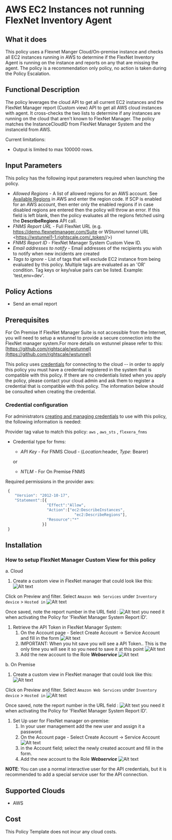 # AWS EC2 Instances not running FlexNet Inventory Agent

## What it does

This policy uses a Flexnet Manger Cloud/On-premise instance and checks all EC2 instances running in AWS to determine if the FlexNet Inventory Agent is running on the instance and reports on any that are missing the agent.
The policy is a recommendation only policy, no action is taken during the Policy Escalation.

## Functional Description

The policy leverages the cloud API to get all current EC2 instances and the FlexNet Manager report (Custom view) API to get all AWS cloud instances with agent. It cross-checks the two lists to determine if any instances are running on the cloud that aren't known to FlexNet Manager.  The policy matches the InstanceCloudID from FlexNet Manager System and the instanceId from AWS.

Current limitations:

- Output is limited to max 100000 rows.

## Input Parameters

This policy has the following input parameters required when launching the policy.

- *Allowed Regions* - A list of allowed regions for an AWS account. See [Available Regions](https://docs.aws.amazon.com/AWSEC2/latest/UserGuide/using-regions-availability-zones.html#concepts-available-regions) in AWS and enter the region code. If SCP is enabled for an AWS account, then enter only the enabled regions if in case disabled regions are entered then the policy will throw an error. If this field is left blank, then the policy evaluates all the regions fetched using the **DescribeRegions** API call.
- *FNMS Report URL* - Full FlexNet URL (e.g. <https://demo.flexnetmanager.com/Suite> or WStunnel tunnel URL <https://wstunnel1-1.rightscale.com/_token/<token>/>)
- *FNMS Report ID* - FlexNet Manager System Custom View ID.
- *Email addresses to notify* - Email addresses of the recipients you wish to notify when new incidents are created
- *Tags to ignore* - List of tags that will exclude EC2 instance from being evaluated by this policy. Multiple tags are evaluated as an 'OR' condition. Tag keys or key/value pairs can be listed. Example: 'test,env=dev'.

## Policy Actions

- Send an email report

## Prerequisites

For On Premise If FlexNet Manager Suite is not accessible from the Internet, you will need to setup a wstunnel to provide a secure connection into the FlexNet manager system.For more details on wstunnel please refer to this: [https://github.com/rightscale/wstunnel](https://github.com/rightscale/wstunnel)

This policy uses [credentials](https://docs.rightscale.com/policies/users/guides/credential_management.html) for connecting to the cloud -- in order to apply this policy you must have a credential registered in the system that is compatible with this policy. If there are no credentials listed when you apply the policy, please contact your cloud admin and ask them to register a credential that is compatible with this policy. The information below should be consulted when creating the credential.

### Credential configuration

For administrators [creating and managing credentials](https://docs.rightscale.com/policies/users/guides/credential_management.html) to use with this policy, the following information is needed:

Provider tag value to match this policy: `aws` , `aws_sts` , `flexera_fnms`

- Credential type for fnms:

  - *API Key* - For FNMS Cloud  -  (*Location*:header, *Type*: Bearer)

  or
  - *NTLM* - For On Premise FNMS

Required permissions in the provider aws:

```javascript
 {
    "Version": "2012-10-17",
    "Statement":[{
                  "Effect":"Allow",
                  "Action":["ec2:DescribeInstances",
                              "ec2:DescribeRegions"],
                  "Resource":"*"
                }]
 }
```

## Installation

### How to setup FlexNet Manager Custom View for this policy

a. Cloud

1. Create a custom view in FlexNet manager that could look like this: ![Alt text][FNMSReport]

Click on Preview and filter.
Select `Amazon Web Services` under `Inventory device` > `Hosted in` ![Alt text][FilterFNMSReport]

Once saved, note the report number in the URL field : ![Alt text][ReportNumber] you need it when activating the Policy for 'FlexNet Manager System Report ID'.

1. Retrieve the API Token in FlexNet Manager System:
    1. On the Account page - Select Create Account -> Service Account and fill in the form ![Alt text][CreateServeceAccount]
    1. IMPORTANT: When you hit save you will see a API Token.. This is the only time you will see it so you need to save it at this point ![Alt text][APIToken]
    1. Add the new account to the Role ___Webservice___ ![Alt text][WebServiceRole]

b. On Premise

1. Create a custom view in FlexNet manager that could look like this: ![Alt text][FNMSReport]

Click on Preview and filter.
Select `Amazon Web Services` under `Inventory device` > `Hosted in` ![Alt text][FilterFNMSReport]

Once saved, note the report number in the URL field : ![Alt text][ReportNumber] you need it when activating the Policy for 'FlexNet Manager System Report ID'.

1. Set Up user for FlexNet manager on-premise:
    1. In your user management add the new user and assign it a password.
    1. On the Account page - Select Create Account -> Service Account ![Alt text][CreateServeceAccount]
    1. in the Account field; select the newly created account and fill in the form.
    1. Add the new account to the Role ___Webservice___ ![Alt text][WebServiceRole]

__NOTE__: You can use a normal interactive user for the API credentials, but it is recommended to add a special service user for the API connection.

## Supported Clouds

- AWS

## Cost

This Policy Template does not incur any cloud costs.

<!-- Image referances -->
[APIToken]: images/APIToken.png "APIToken"
[CreateServeceAccount]: images/CreateServeceAccount.png "Create Service Account"
[FNMSReport]: images/FNMS_cv_Report.png "FNMS Cloud Instance Report"
[FilterFNMSReport]: images/Filter_FNMS_Report.PNG "FNMS Amazon Web Services Instance Report"
[ReportNumber]: images/ReportNumber.png "Report Number"
[WebServiceRole]: images/WebServiceRole.png "WebServiceRole"
[CMPToken]: images/CMP_NewToken.png "CMP Token"

